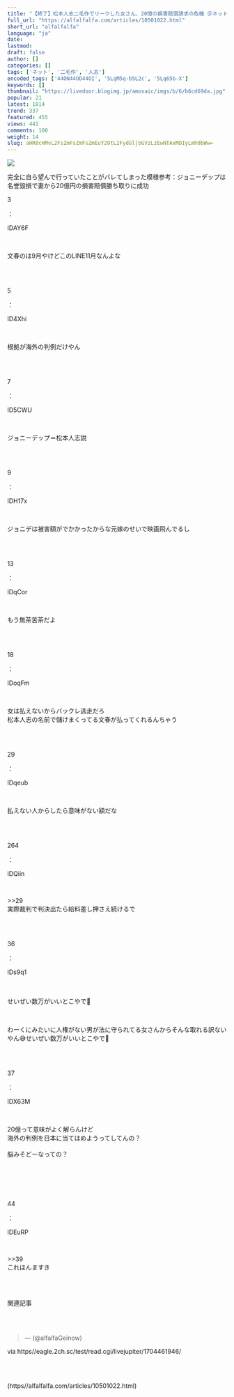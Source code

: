 ```yaml
---
title: "【終了】松本人志二毛作でリークした女さん、20億の損害賠償請求の危機 ＠ネットニュースのまとめ"
full_url: "https://alfalfalfa.com/articles/10501022.html"
short_url: "alfalfalfa"
language: "ja"
date: 
lastmod: 
draft: false
author: []
categories: []
tags: ['ネット', '二毛作', '人志']
encoded_tags: ['44ON44OD44OI', '5LqM5q-b5L2c', '5Lq65b-X']
keywords: []
thumbnail: "https://livedoor.blogimg.jp/amosaic/imgs/b/6/b6cd69da.jpg"
popular: 21
latest: 1814
trend: 337
featured: 455
views: 441
comments: 100
weight: 14
slug: aHR0cHMvL2FsZmFsZmFsZmEuY29tL2FydGljbGVzLzEwNTAxMDIyLmh0bWw=
---
```


![](https://livedoor.blogimg.jp/amosaic/imgs/b/6/b6cd69da.jpg)

<div><p>完全に自ら望んで行っていたことがバレてしまった模様参考：ジョニーデップは名誉毀損で妻から20億円の損害賠償勝ち取りに成功</p><p class='res_info'><p class='res_num'>3</p>：<p class='res_name'></p><p class='res_matome'><p class='res_id'>IDAY6F</p></p></p><br> <p class='res_body'>文春のは9月やけどこのLINE11月なんよな</p><br> <br> <p class='res_info'><p class='res_num'>5</p>：<p class='res_name'></p><p class='res_matome'><p class='res_id'>ID4Xhi</p></p></p><br> <p class='res_body'>根拠が海外の判例だけやん</p><br> <br> <p class='res_info'><p class='res_num'>7</p>：<p class='res_name'></p><p class='res_matome'><p class='res_id'>ID5CWU</p></p></p><br> <p class='res_body'>ジョニーデップ＝松本人志説</p><br> <br> <p class='res_info'><p class='res_num'>9</p>：<p class='res_name'></p><p class='res_matome'><p class='res_id'>IDH17x</p></p></p><br> <p class='res_body'>ジョニデは被害額がでかかったからな元嫁のせいで映画飛んでるし</p><br> <br> <p class='res_info'><p class='res_num'>13</p>：<p class='res_name'></p><p class='res_matome'><p class='res_id'>IDqCor</p></p></p><br> <p class='res_body'>もう無茶苦茶だよ</p><br> <br> <p class='res_info'><p class='res_num'>18</p>：<p class='res_name'></p><p class='res_matome'><p class='res_id'>IDoqFm</p></p></p><br> <p class='res_body'>女は払えないからバックレ逃走だろ<br> 松本人志の名前で儲けまくってる文春が払ってくれるんちゃう</p><br> <br> <p class='res_info'><p class='res_num'>29</p>：<p class='res_name'></p><p class='res_matome'><p class='res_id'>IDqeub</p></p></p><br> <p class='res_body_r1'>払えない人からしたら意味がない額だな</p><br> <br> <p class='res_info'><p class='res_num'>264</p>：<p class='res_name'></p><p class='res_matome'><p class='res_id'>IDQiin</p></p></p><br> <p class='res_body_r2'>>>29<br> 実際裁判で判決出たら給料差し押さえ続けるで</p><br> <br> <p class='res_info'><p class='res_num'>36</p>：<p class='res_name'></p><p class='res_matome'><p class='res_id'>IDs9q1</p></p></p><br> <br> せいぜい数万がいいとこやで🤣<br> <p class='in_ads'></p><br> <p>わーくにみたいに人権がない男が法に守られてる女さんからそんな取れる訳ないやん😅せいぜい数万がいいとこやで🤣</p><br> <br> <p class='res_info'><p class='res_num'>37</p>：<p class='res_name'></p><p class='res_matome'><p class='res_id'>IDX63M</p></p></p><br> <p class='res_body'>20億って意味がよく解らんけど<br> 海外の判例を日本に当てはめようってしてんの？<br> <br> 脳みそどーなっての？</p><br> <br> <br> <br> <p class='res_info'><p class='res_num'>44</p>：<p class='res_name'></p><p class='res_matome'><p class='res_id'>IDEuRP</p></p></p><br> <p class='res_body_r2'>>>39<br> これほんますき</p><br> <br> <p id='related-title'>関連記事</p><br> <br> <p class='in_ads'></p><blockquote class='twitter-tweet'><p lang='und' dir='ltr'></p> — (@alfalfaGeinow) <a href='https//twitter.com/alfalfaGeinow/status/1743610121639604728/'></a></blockquote><p class='via'>via https//eagle.2ch.sc/test/read.cgi/livejupiter/1704461946/</p><br> <br> </div>

(https//alfalfalfa.com/articles/10501022.html)
